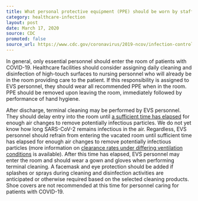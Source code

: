 ```yaml
---
title: What personal protective equipment (PPE) should be worn by staff who clean and disinfect patient rooms?
category: healthcare-infection
layout: post
date: March 17, 2020
source: CDC
promoted: false
source_url: https://www.cdc.gov/coronavirus/2019-ncov/infection-control/infection-prevention-control-faq.html
---
```


In general, only essential personnel should enter the room of patients with COVID-19. Healthcare facilities should consider assigning daily cleaning and disinfection of high-touch surfaces to nursing personnel who will already be in the room providing care to the patient. If this responsibility is assigned to EVS personnel, they should wear all recommended PPE when in the room. PPE should be removed upon leaving the room, immediately followed by performance of hand hygiene.

After discharge, terminal cleaning may be performed by EVS personnel. They should delay entry into the room until [a sufficient time has elapsed](https://www.cdc.gov/infectioncontrol/guidelines/environmental/appendix/air.html#tableb1) for enough air changes to remove potentially infectious particles. We do not yet know how long SARS-CoV-2 remains infectious in the air. Regardless, EVS personnel should refrain from entering the vacated room until sufficient time has elapsed for enough air changes to remove potentially infectious particles (more information on [clearance rates under differing ventilation conditions](https://www.cdc.gov/infectioncontrol/guidelines/environmental/appendix/air.html#tableb1) is available). After this time has elapsed, EVS personnel may enter the room and should wear a gown and gloves when performing terminal cleaning. A facemask and eye protection should be added if splashes or sprays during cleaning and disinfection activities are anticipated or otherwise required based on the selected cleaning products. Shoe covers are not recommended at this time for personnel caring for patients with COVID-19.
